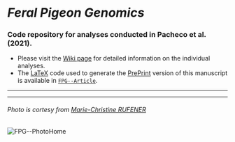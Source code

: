 # _Feral Pigeon Genomics_

### Code repository for analyses conducted in Pacheco et al. (2021).

- Please visit the [Wiki page](https://github.com/layka-pacheco/FeralPigeonGenomics/wiki) for detailed information on the individual analyses.
- The [LaTeX](https://en.wikipedia.org/wiki/LaTeX) code used to generate the [PrePrint](https://en.wikipedia.org/wiki/Preprint) version of this manuscript is available in [`FPG--Article`](https://github.com/layka-pacheco/FeralPigeonGenomics/tree/main/FPG--Article).
***
***

###### Photo is cortesy from [Marie-Christine RUFENER](https://github.com/mcruf)
![FPG--PhotoHome](https://user-images.githubusercontent.com/37849281/124642722-75539180-de90-11eb-91ad-a16814fa3710.jpg)

